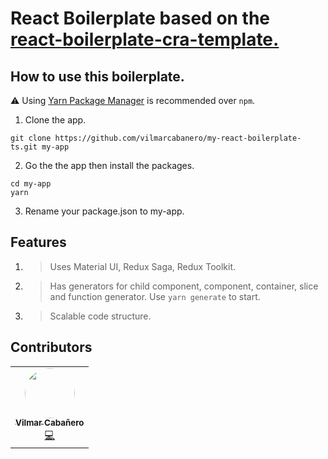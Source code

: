 #

# React Boilerplate based on the [react-boilerplate-cra-template.](https://github.com/react-boilerplate/react-boilerplate-cra-template)

## How to use this boilerplate.

⚠️ Using [Yarn Package Manager](https://yarnpkg.com) is recommended over `npm`.

1. Clone the app.

```shell
git clone https://github.com/vilmarcabanero/my-react-boilerplate-ts.git my-app
```

2. Go the the app then install the packages.

```shell
cd my-app
yarn
```

3. Rename your package.json to my-app.

## Features

1. > Uses Material UI, Redux Saga, Redux Toolkit.
2. > Has generators for child component, component, container, slice and function generator. Use `` yarn generate `` to start.
3. > Scalable code structure. 

## Contributors

<!-- ALL-CONTRIBUTORS-LIST:START - Do not remove or modify this section -->
<!-- prettier-ignore-start -->
<!-- markdownlint-disable -->
<table>
  <tr>
    <td align="center"><a href="https://github.com/vilmarcabanero"><img src="https://res.cloudinary.com/entropiya/image/upload/v1658159067/ns6937apslmxxp5jg5ma.jpg" width="80px;" style="border-radius: 50%;" alt=""/><br /><sub><b>Vilmar Cabañero</b></sub></a><br /><a href="https://github.com/react-boilerplate/react-boilerplate-cra-template/commits?author=Can-Sahin" title="Commits">💻</a>
    
</table>

<!-- markdownlint-restore -->
<!-- prettier-ignore-end -->

<!-- ALL-CONTRIBUTORS-LIST:END -->
